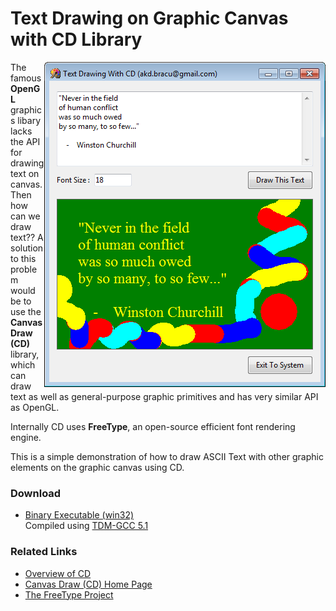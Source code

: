 
<h1>
Text Drawing on Graphic Canvas with CD Library
</h1>

<img src="Text_Draw_CD_SCR1.png" alt="Text Drawing with CD" align="right">

<p>
The famous <b>OpenGL</b> graphics libary lacks the API for drawing text on canvas. Then how can we draw text?? A solution to this problem would be to use the <b>Canvas Draw (CD)</b> library, which can draw text as well as general-purpose graphic primitives and has very similar API as OpenGL.
</p>
<p>Internally CD uses <b>FreeType</b>, an open-source efficient font rendering engine.
</p>
<p>
This is a simple demonstration of how to draw ASCII Text with other graphic elements on the graphic canvas using CD.
</p>

<h3>Download</h3>
<ul>
<li>
<a href="https://github.com/AKD92/Text-Drawing-in-Graphic-Canvas-with-CD/raw/master/bin/iup_cd_text_draw_demo.exe">Binary Executable (win32)
<br></a> Compiled using <a href="http://tdm-gcc.tdragon.net/about">TDM-GCC 5.1</a>
</li>
</ul>

<h3>Related Links</h3>
<ul>
<li>
<a href="http://webserver2.tecgraf.puc-rio.br/ftp_pub/lfm/cd.pdf">Overview of CD</a>
</li>
<li>
<a href="https://webserver2.tecgraf.puc-rio.br/cd/">Canvas Draw (CD) Home Page</a>
</li>
<li>
<a href="https://www.freetype.org/">The FreeType Project</a>
</li>
</ul>
